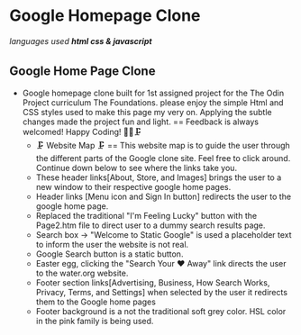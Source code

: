# Google Homepage Clone
###### languages used **html css & javascript**

## Google Home Page Clone
 * Google homepage clone built for 1st assigned project for the The Odin Project curriculum The Foundations. please enjoy the simple Html and CSS styles used to make this page my very on. Applying the subtle changes made the project fun and light.
   == Feedback is always welcomed! Happy Coding! 👩‍💻🗜️
   * 🗜️ Website Map 🗜
     == This website map is to guide the user through the different parts of the Google clone site. Feel free to click around. Continue down below to see where the links take you. 
   * These header links[About, Store, and Images] brings the user to a new window to their respective google home pages. 
   *  Header links [Menu icon and Sign In button] redirects the user to the google home page.
   * Replaced the traditional "I'm Feeling Lucky" button with the Page2.htm file to direct user to a dummy search results page.
   * Search box -> "Welcome to Static Google" is used a placeholder text to inform the user the website is not real.
   * Google Search button is a static button.
   * Easter egg, clicking the "Search Your ❤️ Away" link directs the user to the water.org website.
   *  Footer section links[Advertising, Business, How Search Works, Privacy, Terms, and Settings] when selected by the user it redirects them to the Google home pages
   * Footer background is a not the traditional soft grey color. HSL color in the pink family is being used.
